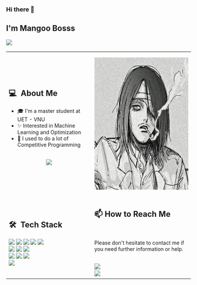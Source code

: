 ### Hi there 👋

## I'm Mangoo Bosss
![](https://komarev.com/ghpvc/?username=your-vinhpad&color=0069b4)
<table>
  <tr>
    <td>
      <h2> 💻 &nbsp;About Me </h2>
       <ul>
        <li>🎓 I'm a master student at UET - VNU </li>
        <li>✨ Interested in Machine Learning and Optimization</li>
        <li>🔭 I used to do a lot of Competitive Programming </li>
       </ul>
       <p align="center">
         <br>
        <img height="150em" src="https://github-readme-stats-eight-theta.vercel.app/api?username=vinhpad&show_icons=true&theme=algolia&include_all_commits=true&count_private=true"/>
        </p>
    </td>
    <td>
     <p align="center">
        <img height="360em" src="eren.jpg"/>
     </p>
    </td>
  </tr>
  <tr>
   <td>
     <h2> 🛠 &nbsp;Tech Stack</h2>
     <img src="https://img.shields.io/badge/c++-%2300599C.svg?style=for-the-badge&logo=c%2B%2B&logoColor=white"/>
     <img src="https://img.shields.io/badge/java-%23ED8B00.svg?style=for-the-badge&logo=openjdk&logoColor=white"/>
     <img src="https://img.shields.io/badge/kotlin-%237F52FF.svg?style=for-the-badge&logo=kotlin&logoColor=white">
     <img src="https://img.shields.io/badge/typescript-%23007ACC.svg?style=for-the-badge&logo=typescript&logoColor=white"/>
     <img src="https://img.shields.io/badge/go-%2300ADD8.svg?style=for-the-badge&logo=go&logoColor=white">
     <br>
     <img src="https://img.shields.io/badge/node.js-6DA55F?style=for-the-badge&logo=node.js&logoColor=white">   
     <img src="https://img.shields.io/badge/FastAPI-005571?style=for-the-badge&logo=fastapi">
     <img src="https://img.shields.io/badge/PyTorch-%23EE4C2C.svg?style=for-the-badge&logo=PyTorch&logoColor=white">
     <br>
     <img src="https://img.shields.io/badge/mysql-4479A1.svg?style=for-the-badge&logo=mysql&logoColor=white">
     <img src="https://img.shields.io/badge/postgres-%23316192.svg?style=for-the-badge&logo=postgresql&logoColor=white"/>
     <img src="https://img.shields.io/badge/redis-%23DD0031.svg?style=for-the-badge&logo=redis&logoColor=white">
     <br>
    <img src="https://img.shields.io/badge/Linux%20Mint-87CF3E?style=for-the-badge&logo=Linux%20Mint&logoColor=white">
     <br>
        
   </td>
   <td>
      <h2> 📫&nbsp;How to Reach Me</h2>
      <br>
      <p>Please don't hesitate to contact me if you need further information or help. </p>
      <br>
      <a href="https://www.facebook.com/vinhpad/" target="_blank">
      <img src="https://img.shields.io/badge/Facebook-%231877F2.svg?style=for-the-badge&logo=Facebook&logoColor=white" />
      <br>  
      <a href="https://www.linkedin.com/in/mangoboss/" target="_blank">
      <img src="https://img.shields.io/badge/linkedin-%230077B5.svg?style=for-the-badge&logo=linkedin&logoColor=white" />
      <br>
      
   </td>
  </tr>
</table>
